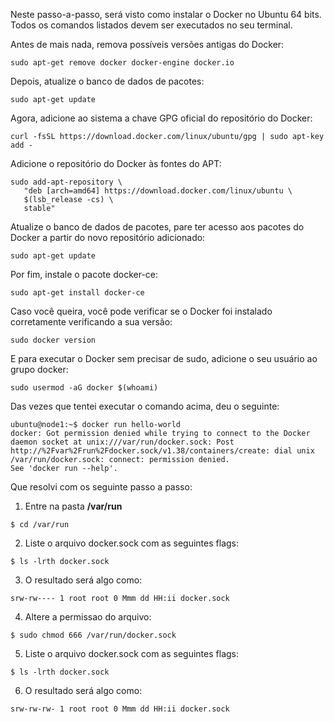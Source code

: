 Neste passo-a-passo, será visto como instalar o Docker no Ubuntu 64 bits. Todos os comandos listados devem ser executados no seu terminal.

Antes de mais nada, remova possíveis versões antigas do Docker:

```
sudo apt-get remove docker docker-engine docker.io
```

Depois, atualize o banco de dados de pacotes:

```
sudo apt-get update
```

Agora, adicione ao sistema a chave GPG oficial do repositório do Docker:

```
curl -fsSL https://download.docker.com/linux/ubuntu/gpg | sudo apt-key add -
```

Adicione o repositório do Docker às fontes do APT:

```
sudo add-apt-repository \
   "deb [arch=amd64] https://download.docker.com/linux/ubuntu \
   $(lsb_release -cs) \
   stable"
```

Atualize o banco de dados de pacotes, pare ter acesso aos pacotes do Docker a partir do novo repositório adicionado:

```
sudo apt-get update
```

Por fim, instale o pacote docker-ce:

```
sudo apt-get install docker-ce
```

Caso você queira, você pode verificar se o Docker foi instalado corretamente verificando a sua versão:

```
sudo docker version
```

E para executar o Docker sem precisar de sudo, adicione o seu usuário ao grupo docker:

```
sudo usermod -aG docker $(whoami)
```

Das vezes que tentei executar o comando acima, deu o seguinte:
```
ubuntu@node1:~$ docker run hello-world
docker: Got permission denied while trying to connect to the Docker daemon socket at unix:///var/run/docker.sock: Post http://%2Fvar%2Frun%2Fdocker.sock/v1.38/containers/create: dial unix /var/run/docker.sock: connect: permission denied.
See 'docker run --help'.
```

Que resolvi com os seguinte passo a passo:

1. Entre na pasta **/var/run**
```
$ cd /var/run
```

2. Liste o arquivo docker.sock com as seguintes flags:
```
$ ls -lrth docker.sock
```
3. O resultado será algo como:
```
srw-rw---- 1 root root 0 Mmm dd HH:ii docker.sock
```

4. Altere a permissao do arquivo:
```
$ sudo chmod 666 /var/run/docker.sock
```

5. Liste o arquivo docker.sock com as seguintes flags:
```
$ ls -lrth docker.sock
```
6. O resultado será algo como:
```
srw-rw-rw- 1 root root 0 Mmm dd HH:ii docker.sock
```
